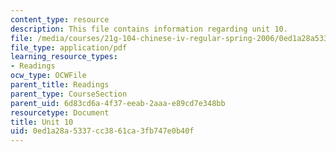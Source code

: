 ```yaml
---
content_type: resource
description: This file contains information regarding unit 10.
file: /media/courses/21g-104-chinese-iv-regular-spring-2006/0ed1a28a5337cc3861ca3fb747e0b40f_MIT21G_104S06_contents.pdf
file_type: application/pdf
learning_resource_types:
- Readings
ocw_type: OCWFile
parent_title: Readings
parent_type: CourseSection
parent_uid: 6d83cd6a-4f37-eeab-2aaa-e89cd7e348bb
resourcetype: Document
title: Unit 10
uid: 0ed1a28a-5337-cc38-61ca-3fb747e0b40f
---
```

